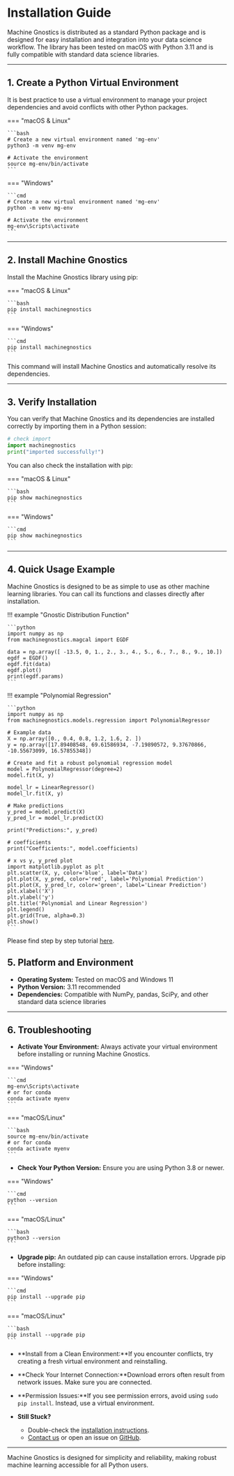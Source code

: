 # Installation Guide

Machine Gnostics is distributed as a standard Python package and is designed for easy installation and integration into your data science workflow. The library has been tested on macOS with Python 3.11 and is fully compatible with standard data science libraries.

---

## 1. Create a Python Virtual Environment

It is best practice to use a virtual environment to manage your project dependencies and avoid conflicts with other Python packages.

=== "macOS & Linux"

    ```bash     
    # Create a new virtual environment named 'mg-env'     
    python3 -m venv mg-env

    # Activate the environment     
    source mg-env/bin/activate    
    ```

=== "Windows"

    ```cmd     
    # Create a new virtual environment named 'mg-env'     
    python -m venv mg-env     

    # Activate the environment     
    mg-env\Scripts\activate     
    ```

---

## 2. Install Machine Gnostics

Install the Machine Gnostics library using pip:

=== "macOS & Linux"

    ```bash     
    pip install machinegnostics     
    ```

=== "Windows"

    ```cmd     
    pip install machinegnostics     
    ```

This command will install Machine Gnostics and automatically resolve its dependencies.

---

## 3. Verify Installation

You can verify that Machine Gnostics and its dependencies are installed correctly by importing them in a Python session:

```python
# check import
import machinegnostics
print("imported successfully!")
```

You can also check the installation with pip:

=== "macOS & Linux"

    ```bash     
    pip show machinegnostics     
    ```

=== "Windows"

    ```cmd     
    pip show machinegnostics     
    ```

---

## 4. Quick Usage Example

Machine Gnostics is designed to be as simple to use as other machine learning libraries. You can call its functions and classes directly after installation.

!!! example "Gnostic Distribution Function"

    ```python
    import numpy as np
    from machinegnostics.magcal import EGDF

    data = np.array([ -13.5, 0, 1., 2., 3., 4., 5., 6., 7., 8., 9., 10.])
    egdf = EGDF()
    egdf.fit(data)
    egdf.plot()
    print(egdf.params)
    ```

!!! example "Polynomial Regression"

    ```python
    import numpy as np
    from machinegnostics.models.regression import PolynomialRegressor

    # Example data
    X = np.array([0., 0.4, 0.8, 1.2, 1.6, 2. ])
    y = np.array([17.89408548, 69.61586934, -7.19890572, 9.37670866, -10.55673099, 16.57855348])

    # Create and fit a robust polynomial regression model
    model = PolynomialRegressor(degree=2)
    model.fit(X, y)

    model_lr = LinearRegressor()
    model_lr.fit(X, y)

    # Make predictions
    y_pred = model.predict(X)
    y_pred_lr = model_lr.predict(X)

    print("Predictions:", y_pred)

    # coefficients
    print("Coefficients:", model.coefficients)

    # x vs y, y_pred plot
    import matplotlib.pyplot as plt
    plt.scatter(X, y, color='blue', label='Data')
    plt.plot(X, y_pred, color='red', label='Polynomial Prediction')
    plt.plot(X, y_pred_lr, color='green', label='Linear Prediction')
    plt.xlabel('X')
    plt.ylabel('y')
    plt.title('Polynomial and Linear Regression')
    plt.legend()
    plt.grid(True, alpha=0.3)
    plt.show()
    ```
Please find step by step tutorial [here](/tutorials/overview/).


## 5. Platform and Environment

- **Operating System:** Tested on macOS and Windows 11
- **Python Version:** 3.11 recommended
- **Dependencies:** Compatible with NumPy, pandas, SciPy, and other standard data science libraries

---

## 6. Troubleshooting

- **Activate Your Environment:**
  Always activate your virtual environment before installing or running Machine Gnostics.

=== "Windows"

    ```cmd     
    mg-env\Scripts\activate     
    # or for conda     
    conda activate myenv     
    ```

=== "macOS/Linux"

    ```bash     
    source mg-env/bin/activate     
    # or for conda     
    conda activate myenv     
    ```

- **Check Your Python Version:**
  Ensure you are using Python 3.8 or newer.

=== "Windows"

    ```cmd     
    python --version     
    ```

=== "macOS/Linux"

    ```bash     
    python3 --version     
    ```

- **Upgrade pip:**
  An outdated pip can cause installation errors. Upgrade pip before installing:

=== "Windows"

    ```cmd     
    pip install --upgrade pip     
    ```

=== "macOS/Linux"

    ```bash     
    pip install --upgrade pip     
    ```

- **Install from a Clean Environment:**If you encounter conflicts, try creating a fresh virtual environment and reinstalling.
- **Check Your Internet Connection:**Download errors often result from network issues. Make sure you are connected.
- **Permission Issues:**If you see permission errors, avoid using `sudo pip install`. Instead, use a virtual environment.
- **Still Stuck?**

  - Double-check the [installation instructions](installation.md).
  - [Contact us](contact.md) or open an issue on [GitHub](https://github.com/MachineGnostics/machinegnostics).

---

Machine Gnostics is designed for simplicity and reliability, making robust machine learning accessible for all Python users.
